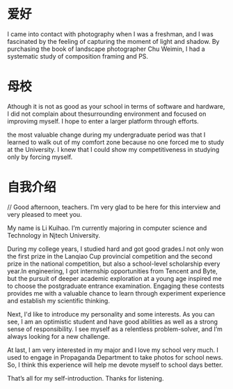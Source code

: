 # 爱好
I came into contact with photography when I was a freshman, and I was fascinated by the feeling of capturing the moment of light and shadow. By purchasing the book of landscape photographer Chu Weimin, I had a systematic study of composition framing and PS.

# 母校
Athough it is not as good as your school in terms of software and hardware, I did not complain about thesurrounding environment and focused on improvimg myself. I hope to enter a larger platform through efforts.

the most valuable change during my undergraduate period was that I learned to walk out of my comfort zone because no one forced me to study at the University. I knew that I could show my competitiveness in studying only by forcing myself.

# 自我介绍
// Good afternoon, teachers. I’m very glad to be here for this interview and very pleased to meet you.

My name is Li Kuihao. I’m currently majoring in computer science and Technology in Njtech University.

During my college years, I studied hard and got good grades.I not only won the first prize in the Lanqiao Cup provincial competition and the second prize in the national competition, but also a school-level scholarship every year.In engineering, I got internship opportunities from Tencent and Byte, but the pursuit of deeper academic exploration at a young age inspired me to choose the postgraduate entrance examination.
Engaging these contests provides me with a valuable chance to learn through experiment experience and establish my scientific thinking.

Next, I'd like to introduce my personality and some interests. As you can see, I am an optimistic student and have good abilities as well as a strong sense of responsibility. I see myself as a relentless problem-solver, and I’m always looking for a new challenge.

At last, I am very interested in my major and I love my school very much. I used to engage in Propaganda Department to take photos for school news. So, I think this experience will help me devote myself to school days better.

That’s all for my self-introduction. Thanks for listening.


